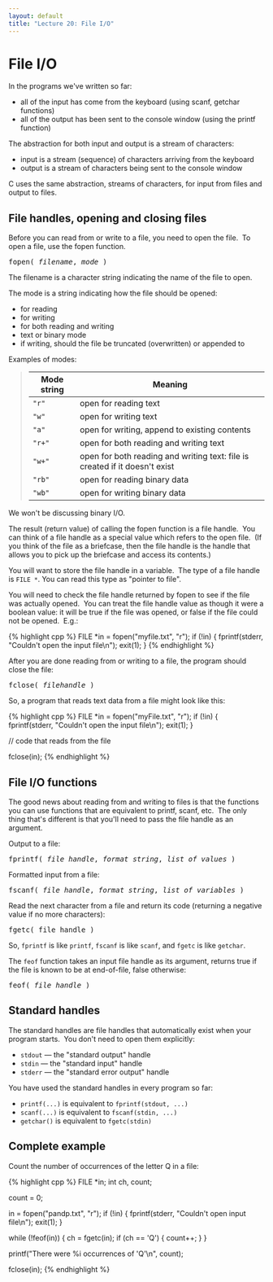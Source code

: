 ```yaml
---
layout: default
title: "Lecture 20: File I/O"
---
```


# File I/O

In the programs we've written so far:

* all of the input has come from the keyboard (using scanf, getchar functions)
* all of the output has been sent to the console window (using the printf function)

The abstraction for both input and output is a stream of characters:

* input is a stream (sequence) of characters arriving from the keyboard
* output is a stream of characters being sent to the console window

C uses the same abstraction, streams of characters, for input from files and output to files.

## File handles, opening and closing files

Before you can read from or write to a file, you need to open the file.  To open a file, use the fopen function.

<pre>
fopen( <i>filename</i>, <i>mode</i> )
</pre>

The filename is a character string indicating the name of the file to open.

The mode is a string indicating how the file should be opened:

* for reading
* for writing
* for both reading and writing
* text or binary mode
* if writing, should the file be truncated (overwritten) or appended to

Examples of modes:

> Mode string | Meaning
> ----------- | -------
> `"r"` | open for reading text
> `"w"` | open for writing text
> `"a"` | open for writing, append to existing contents
> `"r+"` | open for both reading and writing text
> `"w+"` | open for both reading and writing text: file is created if it doesn't exist
> `"rb"` | open for reading binary data
> `"wb"` | open for writing binary data

We won't be discussing binary I/O.

The result (return value) of calling the fopen function is a file handle.  You can think of a file handle as a special value which refers to the open file.  (If you think of the file as a briefcase, then the file handle is the handle that allows you to pick up the briefcase and access its contents.)

You will want to store the file handle in a variable.  The type of a file handle is `FILE *`.  You can read this type as "pointer to file".

You will need to check the file handle returned by fopen to see if the file was actually opened.  You can treat the file handle value as though it were a boolean value: it will be true if the file was opened, or false if the file could not be opened.  E.g.:

{% highlight cpp %}
FILE *in = fopen("myfile.txt", "r");
if (!in) {
    fprintf(stderr, "Couldn't open the input file\n");
    exit(1);
}
{% endhighlight %}

After you are done reading from or writing to a file, the program should close the file:

<pre>
fclose( <i>filehandle</i> )
</pre>

So, a program that reads text data from a file might look like this:

{% highlight cpp %}
FILE *in = fopen("myFile.txt", "r");
if (!in) {
    fprintf(stderr, "Couldn't open the input file\n");
    exit(1);
}

// code that reads from the file

fclose(in);
{% endhighlight %}

## File I/O functions

The good news about reading from and writing to files is that the functions you can use functions that are equivalent to printf, scanf, etc.  The only thing that's different is that you'll need to pass the file handle as an argument.

Output to a file:

<pre>
fprintf( <i>file handle</i>, <i>format string</i>, <i>list of values</i> )
</pre>

Formatted input from a file:

<pre>
fscanf( <i>file handle</i>, <i>format string</i>, <i>list of variables</i> )
</pre>

Read the next character from a file and return its code (returning a negative value if no more characters):

<pre>
fgetc( file handle )
</pre>

So, `fprintf` is like `printf`, `fscanf` is like `scanf`, and `fgetc` is like `getchar`.

The `feof` function takes an input file handle as its argument, returns true if the file is known to be at end-of-file, false otherwise:

<pre>
feof( <i>file handle</i> )
</pre>

## Standard handles

The standard handles are file handles that automatically exist when your program starts.  You don't need to open them explicitly:

* `stdout` &mdash; the "standard output" handle
* `stdin` &mdash; the "standard input" handle
* `stderr` &mdash; the "standard error output" handle

You have used the standard handles in every program so far:

* `printf(...)` is equivalent to `fprintf(stdout, ...)`
* `scanf(...)` is equivalent to `fscanf(stdin, ...)`
* `getchar()` is equivalent to `fgetc(stdin)`

## Complete example

Count the number of occurrences of the letter Q in a file:

{% highlight cpp %}
FILE *in;
int ch, count;

count = 0;

in = fopen("pandp.txt", "r");
if (!in) {
	fprintf(stderr, "Couldn't open input file\n");
	exit(1);
}

while (!feof(in)) {
	ch = fgetc(in);
	if (ch == 'Q') {
		count++;
	}
}

printf("There were %i occurrences of 'Q'\n", count);

fclose(in);
{% endhighlight %}

<!-- vim:set wrap: ­-->
<!-- vim:set linebreak: -->
<!-- vim:set nolist: -->
